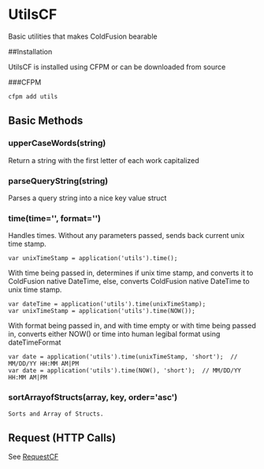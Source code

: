 # UtilsCF

Basic utilities that makes ColdFusion bearable

##Installation

UtilsCF is installed using CFPM or can be downloaded from source

###CFPM

    cfpm add utils

## Basic Methods

### upperCaseWords(string)

Return a string with the first letter of each work capitalized

### parseQueryString(string)

Parses a query string into a nice key value struct

### time(time='', format='')

Handles times.
Without any parameters passed, sends back current unix time stamp.

    var unixTimeStamp = application('utils').time();

With time being passed in, determines if unix time stamp, and converts it to ColdFusion native DateTime, else, converts ColdFusion native DateTime to unix time stamp.

    var dateTime = application('utils').time(unixTimeStamp);
    var unixTimeStamp = application('utils').time(NOW());

With format being passed in, and with time empty or with time being passed in, converts either NOW() or time into human legibal format using dateTimeFormat

    var date = application('utils').time(unixTimeStamp, 'short');  // MM/DD/YY HH:MM AM|PM
    var date = application('utils').time(NOW(), 'short');  // MM/DD/YY HH:MM AM|PM

### sortArrayofStructs(array, key, order='asc')

    Sorts and Array of Structs.

## Request (HTTP Calls)

See [RequestCF](https://github.com/Prefinem/RequestCF)